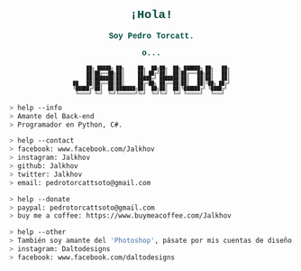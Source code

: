 <div style="font-family: 'Courier New', Courier, monospace; color:#004D40;">
<h2 align='center'> ¡Hola!</h2>
<p align='center' style="font-family: 'Courier New', Courier, monospace; color:#004D40;">
<b>Soy Pedro Torcatt.</b>
</p>
</div>

<p align='center' style="color:#004D40; font-family: 'Courier New', Courier, monospace; text-align:center;"><b>o...</b>
<pre align='center' style="font-family: 'Courier New', Courier, monospace;; font-size:8px;";>
     ██╗ █████╗ ██╗     ██╗  ██╗██╗  ██╗ ██████╗ ██╗   ██╗
     ██║██╔══██╗██║     ██║ ██╔╝██║  ██║██╔═══██╗██║   ██║
     ██║███████║██║     █████╔╝ ███████║██║   ██║██║   ██║
██   ██║██╔══██║██║     ██╔═██╗ ██╔══██║██║   ██║╚██╗ ██╔╝
╚█████╔╝██║  ██║███████╗██║  ██╗██║  ██║╚██████╔╝ ╚████╔╝ 
 ╚════╝ ╚═╝  ╚═╝╚══════╝╚═╝  ╚═╝╚═╝  ╚═╝ ╚═════╝   ╚═══╝  </pre>

````bash
> help --info
> Amante del Back-end
> Programador en Python, C#.
````

````bash
> help --contact
> facebook: www.facebook.com/Jalkhov
> instagram: Jalkhov
> github: Jalkhov
> twitter: Jalkhov
> email: pedrotorcattsoto@gmail.com
````

````bash
> help --donate
> paypal: pedrotorcattsoto@gmail.com
> buy me a coffee: https://www.buymeacoffee.com/Jalkhov
````

````bash
> help --other
> También soy amante del 'Photoshop', pásate por mis cuentas de diseño ;)
> instagram: Daltodesigns
> facebook: www.facebook.com/daltodesigns
````
